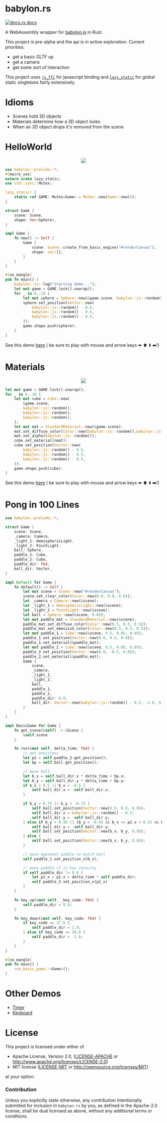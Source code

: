 # babylon.rs

<a href="https://docs.rs/babylon"><img src="https://img.shields.io/badge/docs-latest-blue.svg?style=flat-square" alt="docs.rs docs" /></a>

A WebAssembly wrapper for [babylon.js](https://www.babylonjs.com/) in Rust.

This project is pre-alpha and the api is in active exploration. Current priorities:

* get a basic GLTF up
* get a camera
* get some sort of interaction

This project uses [`js_ffi`](https://github.com/richardanaya/js_ffi) for javascript binding and [`lazy_static`](https://github.com/rust-lang-nursery/lazy-static.rs) for global static singletons fairly extensively.

# Idioms
* Scenes hold 3D objects
* Materials determine how a 3D object looks
* When an 3D object drops it's removed from the scene

# HelloWorld

<p align="center">
  <img src="https://richardanaya.github.io/babylon.rs/images/demo_0.png">
</p>

```rust
use babylon::prelude::*;
#[macro_use]
extern crate lazy_static;
use std::sync::Mutex;

lazy_static! {
    static ref GAME: Mutex<Game> = Mutex::new(Game::new());
}

struct Game {
    scene: Scene,
    shape: Vec<Sphere>,
}

impl Game {
    fn new() -> Self {
        Game {
            scene: Scene::create_from_basic_engine("#renderCanvas"),
            shape: vec![],
        }
    }
}

#[no_mangle]
pub fn main() {
    babylon::js::log("Starting demo...");
    let mut game = GAME.lock().unwrap();
    for _ in 0..10 {
        let mut sphere = Sphere::new(&game.scene, babylon::js::random());
        sphere.set_position(Vector::new(
            babylon::js::random() - 0.5,
            babylon::js::random() - 0.5,
            babylon::js::random() - 0.5,
        ));
        game.shape.push(sphere);
    }
}
```

See this demo [here](https://richardanaya.github.io/babylon.rs/examples/helloworld/index.html) ( be sure to play with mouse and arrow keys :arrow_left: :arrow_up: :arrow_down: :arrow_right:!)

# Materials

<p align="center">
  <img src="https://richardanaya.github.io/babylon.rs/images/demo_1.png">
</p>

```rust
let mut game = GAME.lock().unwrap();
for _ in 0..10 {
    let mut cube = Cube::new(
        &game.scene,
        babylon::js::random(),
        babylon::js::random(),
        babylon::js::random(),
    );
    let mut mat = StandardMaterial::new(&game.scene);
    mat.set_diffuse_color(Color::new(babylon::js::random(),babylon::js::random(),babylon::js::random()));
    mat.set_alpha(babylon::js::random());
    cube.set_material(&mat);
    cube.set_position(Vector::new(
        babylon::js::random() - 0.5,
        babylon::js::random() - 0.5,
        babylon::js::random() - 0.5,
    ));
    game.shape.push(cube);
}
```

See this demo [here](https://richardanaya.github.io/babylon.rs/examples/materials/index.html) ( be sure to play with mouse and arrow keys :arrow_left: :arrow_up: :arrow_down: :arrow_right:!)

# Pong in 100 Lines

```rust
use babylon::prelude::*;

struct Game {
    scene: Scene,
    _camera: Camera,
    _light_1: HemisphericLight,
    _light_2: PointLight,
    ball: Sphere,
    paddle_1: Cube,
    paddle_2: Cube,
    paddle_dir: f64,
    ball_dir: Vector,
}

impl Default for Game {
    fn default() -> Self {
        let mut scene = Scene::new("#renderCanvas");
        scene.set_clear_color(Color::new(0.0, 0.0, 0.0));
        let _camera = Camera::new(&scene);
        let _light_1 = HemisphericLight::new(&scene);
        let _light_2 = PointLight::new(&scene);
        let ball = Sphere::new(&scene, 0.05);
        let mut paddle_mat = StandardMaterial::new(&scene);
        paddle_mat.set_diffuse_color(Color::new(0.5, 0.5, 0.5));
        paddle_mat.set_emmisive_color(Color::new(0.5, 0.5, 0.5));
        let mut paddle_1 = Cube::new(&scene, 0.5, 0.05, 0.05);
        paddle_1.set_position(Vector::new(0.0, 0.5, 0.0));
        paddle_1.set_material(&paddle_mat);
        let mut paddle_2 = Cube::new(&scene, 0.5, 0.05, 0.05);
        paddle_2.set_position(Vector::new(0.0, -0.5, 0.0));
        paddle_2.set_material(&paddle_mat);
        Game {
            scene,
            _camera,
            _light_1,
            _light_2,
            ball,
            paddle_1,
            paddle_2,
            paddle_dir: 0.0,
            ball_dir: Vector::new(babylon::js::random() - 0.5, -1.0, 0.0),
        }
    }
}

impl BasicGame for Game {
    fn get_scene(&self) -> &Scene {
        &self.scene
    }

    fn run(&mut self, delta_time: f64) {
        // get positions
        let p2 = self.paddle_2.get_position();
        let bp = self.ball.get_position();

        // move ball
        let b_x = self.ball_dir.x * delta_time + bp.x;
        let b_y = self.ball_dir.y * delta_time + bp.y;
        if b_x > 0.5 || b_x < -0.5 {
            self.ball_dir.x = -self.ball_dir.x;
        }

        if b_y > 0.75 || b_y < -0.75 {
            self.ball.set_position(Vector::new(0.0, 0.0, 0.0));
            self.ball_dir.x = babylon::js::random() - 0.5;
            self.ball_dir.y = -self.ball_dir.y;
        } else if b_y > 0.45 || (b_y < -0.45 && b_x <= p2.x + 0.25 && b_x >= p2.x - 0.25) {
            self.ball_dir.y = -self.ball_dir.y;
            self.ball.set_position(Vector::new(b_x, b_y, 0.0));
        } else {
            self.ball.set_position(Vector::new(b_x, b_y, 0.0));
        }

        // move opponent paddle to match ball
        self.paddle_1.set_position_x(b_x);

        // move paddle if it has velocity
        if self.paddle_dir != 0.0 {
            let p2_x = p2.x + delta_time * self.paddle_dir;
            self.paddle_2.set_position_x(p2_x)
        }
    }

    fn key_up(&mut self, _key_code: f64) {
        self.paddle_dir = 0.0;
    }

    fn key_down(&mut self, key_code: f64) {
        if key_code == 37.0 {
            self.paddle_dir = 1.0;
        } else if key_code == 39.0 {
            self.paddle_dir = -1.0;
        }
    }
}

#[no_mangle]
pub fn main() {
    run_basic_game::<Game>();
}
```

# Other Demos

* [Timer](https://richardanaya.github.io/babylon.rs/examples/timer/index.html)
* [Keyboard](https://richardanaya.github.io/babylon.rs/examples/keyboard/index.html)

# License

This project is licensed under either of

 * Apache License, Version 2.0, ([LICENSE-APACHE](LICENSE-APACHE) or
   http://www.apache.org/licenses/LICENSE-2.0)
 * MIT license ([LICENSE-MIT](LICENSE-MIT) or
   http://opensource.org/licenses/MIT)

at your option.

### Contribution

Unless you explicitly state otherwise, any contribution intentionally submitted
for inclusion in `babylon.rs` by you, as defined in the Apache-2.0 license, shall be
dual licensed as above, without any additional terms or conditions.
